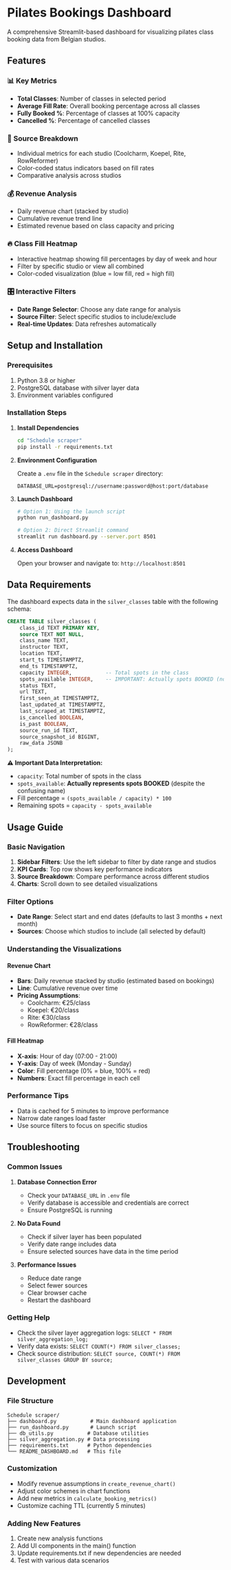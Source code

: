 # Pilates Bookings Dashboard

A comprehensive Streamlit-based dashboard for visualizing pilates class booking data from Belgian studios.

## Features

### 📊 Key Metrics
- **Total Classes**: Number of classes in selected period
- **Average Fill Rate**: Overall booking percentage across all classes
- **Fully Booked %**: Percentage of classes at 100% capacity
- **Cancelled %**: Percentage of cancelled classes

### 📍 Source Breakdown
- Individual metrics for each studio (Coolcharm, Koepel, Rite, RowReformer)
- Color-coded status indicators based on fill rates
- Comparative analysis across studios

### 💰 Revenue Analysis
- Daily revenue chart (stacked by studio)
- Cumulative revenue trend line
- Estimated revenue based on class capacity and pricing

### 🔥 Class Fill Heatmap
- Interactive heatmap showing fill percentages by day of week and hour
- Filter by specific studio or view all combined
- Color-coded visualization (blue = low fill, red = high fill)

### 🎛️ Interactive Filters
- **Date Range Selector**: Choose any date range for analysis
- **Source Filter**: Select specific studios to include/exclude
- **Real-time Updates**: Data refreshes automatically

## Setup and Installation

### Prerequisites
1. Python 3.8 or higher
2. PostgreSQL database with silver layer data
3. Environment variables configured

### Installation Steps

1. **Install Dependencies**
   ```bash
   cd "Schedule scraper"
   pip install -r requirements.txt
   ```

2. **Environment Configuration**
   
   Create a `.env` file in the `Schedule scraper` directory:
   ```
   DATABASE_URL=postgresql://username:password@host:port/database
   ```

3. **Launch Dashboard**
   ```bash
   # Option 1: Using the launch script
   python run_dashboard.py
   
   # Option 2: Direct Streamlit command
   streamlit run dashboard.py --server.port 8501
   ```

4. **Access Dashboard**
   
   Open your browser and navigate to: `http://localhost:8501`

## Data Requirements

The dashboard expects data in the `silver_classes` table with the following schema:

```sql
CREATE TABLE silver_classes (
    class_id TEXT PRIMARY KEY,
    source TEXT NOT NULL,
    class_name TEXT,
    instructor TEXT,
    location TEXT,
    start_ts TIMESTAMPTZ,
    end_ts TIMESTAMPTZ,
    capacity INTEGER,           -- Total spots in the class
    spots_available INTEGER,    -- IMPORTANT: Actually spots BOOKED (not available!)
    status TEXT,
    url TEXT,
    first_seen_at TIMESTAMPTZ,
    last_updated_at TIMESTAMPTZ,
    last_scraped_at TIMESTAMPTZ,
    is_cancelled BOOLEAN,
    is_past BOOLEAN,
    source_run_id TEXT,
    source_snapshot_id BIGINT,
    raw_data JSONB
);
```

**⚠️ Important Data Interpretation:**
- `capacity`: Total number of spots in the class
- `spots_available`: **Actually represents spots BOOKED** (despite the confusing name)
- Fill percentage = `(spots_available / capacity) * 100`
- Remaining spots = `capacity - spots_available`

## Usage Guide

### Basic Navigation
1. **Sidebar Filters**: Use the left sidebar to filter by date range and studios
2. **KPI Cards**: Top row shows key performance indicators
3. **Source Breakdown**: Compare performance across different studios
4. **Charts**: Scroll down to see detailed visualizations

### Filter Options
- **Date Range**: Select start and end dates (defaults to last 3 months + next month)
- **Sources**: Choose which studios to include (all selected by default)

### Understanding the Visualizations

#### Revenue Chart
- **Bars**: Daily revenue stacked by studio (estimated based on bookings)
- **Line**: Cumulative revenue over time
- **Pricing Assumptions**: 
  - Coolcharm: €25/class
  - Koepel: €20/class  
  - Rite: €30/class
  - RowReformer: €28/class

#### Fill Heatmap
- **X-axis**: Hour of day (07:00 - 21:00)
- **Y-axis**: Day of week (Monday - Sunday)
- **Color**: Fill percentage (0% = blue, 100% = red)
- **Numbers**: Exact fill percentage in each cell

### Performance Tips
- Data is cached for 5 minutes to improve performance
- Narrow date ranges load faster
- Use source filters to focus on specific studios

## Troubleshooting

### Common Issues

1. **Database Connection Error**
   - Check your `DATABASE_URL` in `.env` file
   - Verify database is accessible and credentials are correct
   - Ensure PostgreSQL is running

2. **No Data Found**
   - Check if silver layer has been populated
   - Verify date range includes data
   - Ensure selected sources have data in the time period

3. **Performance Issues**
   - Reduce date range
   - Select fewer sources
   - Clear browser cache
   - Restart the dashboard

### Getting Help
- Check the silver layer aggregation logs: `SELECT * FROM silver_aggregation_log;`
- Verify data exists: `SELECT COUNT(*) FROM silver_classes;`
- Check source distribution: `SELECT source, COUNT(*) FROM silver_classes GROUP BY source;`

## Development

### File Structure
```
Schedule scraper/
├── dashboard.py           # Main dashboard application
├── run_dashboard.py       # Launch script
├── db_utils.py           # Database utilities
├── silver_aggregation.py # Data processing
├── requirements.txt      # Python dependencies
└── README_DASHBOARD.md   # This file
```

### Customization
- Modify revenue assumptions in `create_revenue_chart()`
- Adjust color schemes in chart functions
- Add new metrics in `calculate_booking_metrics()`
- Customize caching TTL (currently 5 minutes)

### Adding New Features
1. Create new analysis functions
2. Add UI components in the main() function
3. Update requirements.txt if new dependencies are needed
4. Test with various data scenarios
